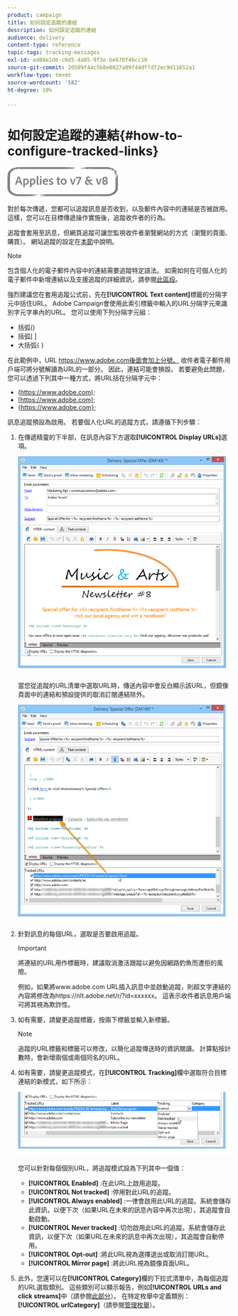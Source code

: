 ```yaml
---
product: campaign
title: 如何設定追蹤的連結
description: 如何設定追蹤的連結
audience: delivery
content-type: reference
topic-tags: tracking-messages
exl-id: ed88e1d6-c0d5-4a85-9f3e-be670f4bcc10
source-git-commit: 20509f44c5b8e0827a09f44dffdf2ec9d11652a1
workflow-type: tm+mt
source-wordcount: '582'
ht-degree: 10%

---
```


# 如何設定追蹤的連結{#how-to-configure-tracked-links}

![](../../assets/common.svg)

對於每次傳遞，您都可以追蹤訊息是否收到，以及郵件內容中的連結是否被啟用。這樣，您可以在目標傳遞操作實施後，追蹤收件者的行為。

追蹤會套用至訊息，但網頁追蹤可讓您監視收件者瀏覽網站的方式（瀏覽的頁面、購買）。 網站追蹤的設定在[本節](../../configuration/using/about-web-tracking.md)中說明。

>[!NOTE]
>
>包含個人化的電子郵件內容中的連結需要追蹤特定語法。 如需如何在可個人化的電子郵件中新增連結以及支援追蹤的詳細資訊，請參閱[此區段](tracking-personalized-links.md)。

強烈建議您在套用追蹤公式前，先在&#x200B;**[!UICONTROL Text content]**&#x200B;標籤的分隔字元中括住URL。 Adobe Campaign會使用此索引標籤中輸入的URL分隔字元來識別字元字串內的URL。 您可以使用下列分隔字元組：
* 括弧()
* 括弧[ ]
* 大括弧{ }

在此範例中，URL https://www.adobe.com後面會加上分號。 收件者電子郵件用戶端可將分號解讀為URL的一部分。 因此，連結可能會損毀。 若要避免此問題，您可以透過下列其中一種方式，將URL括在分隔字元中：
* (https://www.adobe.com);
* [https://www.adobe.com];
* {https://www.adobe.com};

訊息追蹤預設為啟用。 若要個人化URL的追蹤方式，請遵循下列步驟：

1. 在傳遞精靈的下半部，在訊息內容下方選取&#x200B;**[!UICONTROL Display URLs]**&#x200B;選項。

   ![](assets/s_ncs_user_email_del_display_urls.png)

   當您從追蹤的URL清單中選取URL時，傳送內容中會反白顯示該URL，但鏡像頁面中的連結和預設提供的取消訂閱連結除外。

   ![](assets/s_ncs_user_email_del_show_urls.png)

1. 針對訊息的每個URL，選取是否要啟用追蹤。

   >[!IMPORTANT]
   >
   >將連結的URL用作標籤時，建議取消激活跟蹤以避免因網路釣魚而遭拒的風險。
   >
   >例如，如果將www.adobe.com URL插入訊息中並啟動追蹤，則超文字連結的內容將修改為https://nlt.adobe.net/r/?id=xxxxxx。 這表示收件者訊息用戶端可將其視為欺詐性。

1. 如有需要，請變更追蹤標籤，按兩下標籤並輸入新標籤。

   >[!NOTE]
   >
   >追蹤的URL標籤和標籤可以修改，以簡化追蹤傳送時的資訊閱讀。 計算點按計數時，會新增兩個或兩個同名的URL。

1. 如有需要，請變更追蹤模式，在&#x200B;**[!UICONTROL Tracking]**&#x200B;欄中選取符合目標連結的新模式，如下所示：

   ![](assets/s_ncs_user_select_tracking_mode.png)

   您可以針對每個個別URL，將追蹤模式設為下列其中一個值：

   * **[!UICONTROL Enabled]** :在此URL上啟用追蹤。
   * **[!UICONTROL Not tracked]** :停用對此URL的追蹤。
   * **[!UICONTROL Always enabled]** :一律會啟用此URL的追蹤。系統會儲存此資訊，以便下次（如果URL在未來的訊息內容中再次出現），其追蹤會自動啟動。
   * **[!UICONTROL Never tracked]** :切勿啟用此URL的追蹤。系統會儲存此資訊，以便下次（如果URL在未來的訊息中再次出現），其追蹤會自動停用。
   * **[!UICONTROL Opt-out]** :將此URL視為選擇退出或取消訂閱URL。
   * **[!UICONTROL Mirror page]** :將此URL視為鏡像頁面URL。

1. 此外，您還可以在&#x200B;**[!UICONTROL Category]**&#x200B;欄的下拉式清單中，為每個追蹤的URL選取類別。 這些類別可以顯示報告，例如&#x200B;**[!UICONTROL URLs and click streams]**&#x200B;中（請參閱[此部分](../../reporting/using/reports-on-deliveries.md#urls-and-click-streams)）。 在特定枚舉中定義類別：**[!UICONTROL urlCategory]**（請參閱[管理枚舉](../../platform/using/managing-enumerations.md)）。
